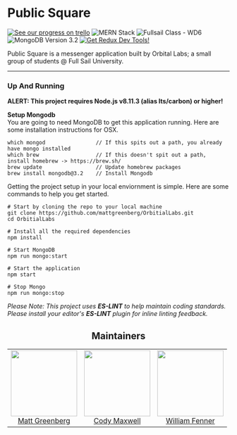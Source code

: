 Public Square
========

[![See our progress on trello](https://img.shields.io/badge/tasks-trello-orange.svg)](https://trello.com/b/wnHuGpf1/project-and-portfolio-6)
![MERN Stack](https://img.shields.io/badge/stack-MERN-green.svg)
![Fullsail Class - WD6](https://img.shields.io/badge/class-WD6-blue.svg)
![MongoDB Version 3.2](https://img.shields.io/badge/mongo-v3.2-red.svg)
[![Get Redux Dev Tools!](https://img.shields.io/badge/redux-v4.0.0-yellow.svg)](https://github.com/zalmoxisus/redux-devtools-extension)

Public Square is a messenger application built by Orbital Labs; a small group of students @ Full Sail University.

___

### Up And Running

**ALERT: This project requires Node.js v8.11.3 (alias lts/carbon) or higher!**<br>

**Setup Mongodb**<br>
You are going to need MongoDB to get this application running. Here are some installation instructions for OSX.

```
which mongod                // If this spits out a path, you already have mongo installed
which brew                  // If this doesn't spit out a path, install homebrew -> https://brew.sh/
brew update                 // Update homebrew packages
brew install mongodb@3.2    // Install Mongodb
```

Getting the project setup in your local enviornment is simple. Here are some commands to help you get started.

```
# Start by cloning the repo to your local machine
git clone https://github.com/mattgreenberg/OrbitialLabs.git
cd OrbitialLabs

# Install all the required dependencies
npm install

# Start MongoDB
npm run mongo:start

# Start the application
npm start

# Stop Mongo
npm run mongo:stop
```

_Please Note: This project uses **ES-LINT** to help maintain coding standards. Please install your editor's **ES-LINT** plugin for inline linting feedback._


<h2 align="center">Maintainers</h2>

<table>
  <tbody>
    <tr>
      <td align="center">
        <img width="150" height="150"
        src="https://github.com/mattgreenberg.png?v=3&s=150">
        </br>
        <a href="https://github.com/mattgreenberg">Matt Greenberg</a>
      </td>
      <td align="center">
        <img width="150" height="150"
        src="https://github.com/Codemax999.png?v=3&s=150">
        </br>
        <a href="https://github.com/Codemax999">Cody Maxwell</a>
      </td>
      <td align="center">
        <img width="150" height="150"
        src="https://github.com/wsf235.png?v=3&s=150">
        </br>
        <a href="https://github.com/wsf235">William Fenner</a>
      </td>
    </tr>
  <tbody>
</table>
